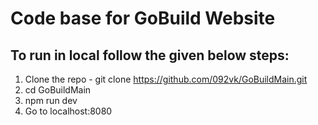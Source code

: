 # Code base for GoBuild Website

## To run in local follow the given below steps:
1. Clone the repo - git clone https://github.com/092vk/GoBuildMain.git
2. cd GoBuildMain
3. npm run dev
4. Go to localhost:8080